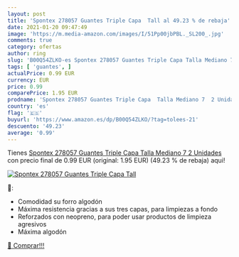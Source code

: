 ```yaml
---
layout: post
title: 'Spontex 278057 Guantes Triple Capa  Tall al 49.23 % de rebaja'
date: 2021-01-20 09:47:49
image: 'https://m.media-amazon.com/images/I/51Pp00jbPBL._SL200_.jpg'
comments: true
category: ofertas
author: ring
slug: 'B00Q54ZLKO-es Spontex 278057 Guantes Triple Capa Talla Mediano 7 2 Unidades'
tags: [ 'guantes', ]
actualPrice: 0.99 EUR
currency: EUR
price: 0.99
comparePrice: 1.95 EUR
prodname: 'Spontex 278057 Guantes Triple Capa  Talla Mediano 7  2 Unidades'
country: 'es'
flag: '🇪🇸'
buyurl: 'https://www.amazon.es/dp/B00Q54ZLKO/?tag=tolees-21'
descuento: '49.23'
average: '0.99'
---
```


Tienes [Spontex 278057 Guantes Triple Capa  Talla Mediano 7  2 Unidades](https://www.amazon.es/dp/B00Q54ZLKO/?tag=tolees-21) con precio final de  0.99 EUR (original: 1.95 EUR) (49.23 %  de rebaja) aqui!

[![Spontex 278057 Guantes Triple Capa  Tall](https://m.media-amazon.com/images/I/51Pp00jbPBL._SL200_.jpg)](https://www.amazon.es/dp/B00Q54ZLKO/?tag=tolees-21)

🔎:

- Comodidad su forro algodón
- Máxima resistencia gracias a sus tres capas, para limpiezas a fondo
- Reforzados con neopreno, para poder usar productos de limpieza agresivos
- Máxima algodón

[🛒 Comprar!!!](https://www.amazon.es/dp/B00Q54ZLKO/?tag=tolees-21)
